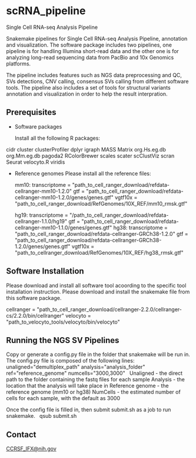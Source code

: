 # scRNA_pipeline
Single Cell RNA-seq Analysis Pipeline

Snakemake pipelines for Single Cell RNA-seq Analysis Pipeline, annotation and visualization. The software package includes two pipelines, one pipeline is for handling Illumina short-read data and the other one is 
for analyzing long-read sequencing data from PacBio and 10x Genomics platforms.

The pipeline includes features such as NGS data preprocessing and QC, SVs detections, CNV calling, consensus SVs calling from different software tools. The pipeline also includes a set of tools for structural variants annotation and visualization in order to help the result interpration.


## Prerequisites

 * Software packages
 
   Install all the following R packages:
   
cidr
cluster
clusterProfiler
dplyr
igraph
MASS
Matrix
org.Hs.eg.db
org.Mm.eg.db
pagoda2
RColorBrewer
scales
scater
scClustViz
scran
Seurat
velocyto.R
viridis
 
 
   
 * Reference genomes
   Please install all the reference files:
   
   mm10:
              transcriptome = "path_to_cell_ranger_download/refdata-cellranger-mm10-1.2.0"
              gtf = "path_to_cell_ranger_download/refdata-cellranger-mm10-1.2.0/genes/genes.gtf"
              vgtf10x = "path_to_cell_ranger_download/RefGenomes/10X_REF/mm10_rmsk.gtf"
             
   hg19:
              transcriptome = "/path_to_cell_ranger_download/refdata-cellranger-1.1.0/hg19"
              gtf = "path_to_cell_ranger_download/refdata-cellranger-mm10-1.1.0/genes/genes.gtf"
   hg38:
              transcriptome = "path_to_cell_ranger_download/refdata-cellranger-GRCh38-1.2.0"
              gtf = "path_to_cell_ranger_download/refdata-cellranger-GRCh38-1.2.0/genes/genes.gtf"
              vgtf10x = "path_to_cellranger_download/RefGenomes/10X_REF/hg38_rmsk.gtf"
        

## Software Installation

   Please download and install all software tool acoording to the specific tool installation instruction. Please download and install the snakemake file from this software package.

 
cellranger = "path_to_cell_ranger_download/cellranger-2.2.0/cellranger-cs/2.2.0/bin/cellranger"
velocyto = "path_to_velocyto_tools/velocyto/bin/velocyto"


## Running the NGS SV Pipelines

Copy or generate a config.py file in the folder that snakemake will be run in.
The config.py file is composed of the following lines:
 
unaligned="demultiplex_path"
analysis="analysis_folder"
ref="reference_genome"
numcells="3000,3000"
 
Unaligned - the direct path to the folder containing the fastq files for each sample
Analysis - the location that the analysis will take place in
Reference genome - the reference genome (mm10 or hg38)
NumCells - the estimated number of cells for each sample, with the default as 3000

Once the config file is filled in, then submit submit.sh as a job to run snakemake.
 
qsub submit.sh
  
  

## Contact

  CCRSF_IFX@nih.gov

